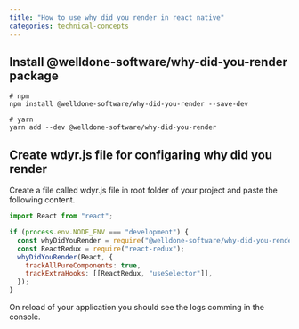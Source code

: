 ```yaml
---
title: "How to use why did you render in react native"
categories: technical-concepts
---
```


## Install @welldone-software/why-did-you-render package

```shell
# npm
npm install @welldone-software/why-did-you-render --save-dev

# yarn
yarn add --dev @welldone-software/why-did-you-render
```


## Create wdyr.js file for configaring why did you render

Create a file called wdyr.js file in root folder of your project and paste the following content.

```js
import React from "react";

if (process.env.NODE_ENV === "development") {
  const whyDidYouRender = require("@welldone-software/why-did-you-render");
  const ReactRedux = require("react-redux");
  whyDidYouRender(React, {
    trackAllPureComponents: true,
    trackExtraHooks: [[ReactRedux, "useSelector"]],
  });
}
```

On reload of your application you should see the logs comming in the console.
